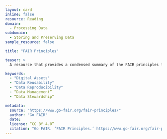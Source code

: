 ```yaml
---
layout: card
inline: false
resource: Reading
domain:
  - Processing Data
subdomain:
  - Storing and Preserving Data
sample_resource: false

title: "FAIR Principles"

teaser: >
  A resource that provides a condensed summary of the FAIR principles for data management and stewardship, based on Wilkenson et al’s original article. Click on the blue links for a fuller description of each principle or sub-principle. A free PDF download is also available.

keywords:
  - "Digital Assets"
  - "Data Reusability"
  - "Data Reproducibility"
  - “Data Management”
  - “Data Stewardship”

metadata:
  source: "https://www.go-fair.org/fair-principles/"
  author: "Go FAIR"
  date: 
  license: “CC BY 4.0”
  citation: "Go FAIR. ‘FAIR Principles.’ https://www.go-fair.org/fair-principles/. Accessed 4 December 2024."
---
```


